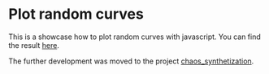 # Plot random curves

This is a showcase how to plot random curves with javascript. You can find the result [here](https://urswilke.github.io/random_curve_plotting/).

The further development was moved to the project [chaos_synthetization](https://github.com/urswilke/chaos_synthetization).